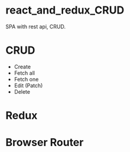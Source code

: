 # react_and_redux_CRUD
SPA with rest api, CRUD.

# CRUD

* Create
* Fetch all
* Fetch one
* Edit (Patch)
* Delete

# Redux

# Browser Router
